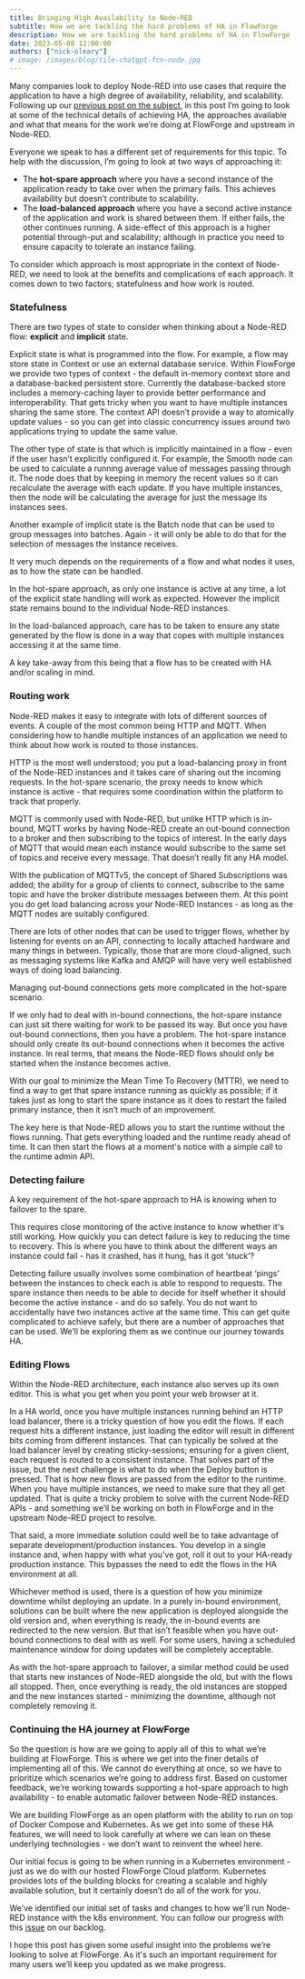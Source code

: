 ```yaml
---
title: Bringing High Availability to Node-RED
subtitle: How we are tackling the hard problems of HA in FlowForge
description: How we are tackling the hard problems of HA in FlowForge
date: 2023-05-08 12:00:00
authors: ["nick-oleary"]
# image: /images/blog/tile-chatgpt-fcn-node.jpg
---
```


Many companies look to deploy Node-RED into use cases that require the application
to have a high degree of availability, reliability, and scalability. Following up
our [previous post on the subject](/blog/02/highly-available-node-red), in this
post I’m going to look at some of the technical details of achieving HA, the
approaches available and what that means for the work we’re doing at FlowForge
and upstream in Node-RED.

<!--more-->

Everyone we speak to has a different set of requirements for this topic. To help
with the discussion, I’m going to look at two ways of approaching it:

 - The **hot-spare approach** where you have a second instance of the application
   ready to take over when the primary fails. This achieves availability but
   doesn’t contribute to scalability.
 - The **load-balanced approach** where you have a second active instance of the
   application and work is shared between them. If either fails, the other
   continues running. A side-effect of this approach is a higher potential
   through-put and scalability; although in practice you need to ensure capacity
   to tolerate an instance failing.

To consider which approach is most appropriate in the context of Node-RED, we
need to look at the benefits and complications of each approach. It comes down
to two factors; statefulness and how work is routed.

### Statefulness

There are two types of state to consider when thinking about a Node-RED flow:
**explicit** and **implicit** state.

Explicit state is what is programmed into the flow. For example, a flow may store
state in Context or use an external database service. Within FlowForge we provide
two types of context - the default in-memory context store and a database-backed 
persistent store. Currently the database-backed store includes a memory-caching
layer to provide better performance and interoperability. That gets tricky when
you want to have multiple instances sharing the same store. The context API
doesn’t provide a way to atomically update values - so you can get into classic
concurrency issues around two applications trying to update the same value.

The other type of state is that which is implicitly maintained in a flow - even
if the user hasn’t explicitly configured it. For example, the Smooth node can be
used to calculate a running average value of messages passing through it. The
node does that by keeping in memory the recent values so it can recalculate the 
average with each update. If you have multiple instances, then the node will be
calculating the average for just the message its instances sees.

Another example of implicit state is the Batch node that can be used to group
messages into batches. Again - it will only be able to do that for the selection
of messages the instance receives.

It very much depends on the requirements of a flow and what nodes it uses, as to
how the state can be handled.

In the hot-spare approach, as only one instance is active at any time, a lot of
the explicit state handling will work as expected. However the implicit state
remains bound to the individual Node-RED instances.

In the load-balanced approach, care has to be taken to ensure any state generated
by the flow is done in a way that copes with multiple instances accessing it at
the same time.

A key take-away from this being that a flow has to be created with HA and/or scaling
in mind.

### Routing work

Node-RED makes it easy to integrate with lots of different sources of events.
A couple of the most common being HTTP and MQTT. When considering how to handle
multiple instances of an application we need to think about how work is routed
to those instances.

HTTP is the most well understood; you put a load-balancing proxy in front of the
Node-RED instances and it takes care of sharing out the incoming requests. In
the hot-spare scenario, the proxy needs to know which instance is active - that
requires some coordination within the platform to track that properly.

MQTT is commonly used with Node-RED, but unlike HTTP which is in-bound, MQTT
works by having Node-RED create an out-bound connection to a broker and then
subscribing to the topics of interest. In the early days of MQTT that would mean
each instance would subscribe to the same set of topics and receive every message.
That doesn’t really fit any HA model.

With the publication of MQTTv5, the concept of Shared Subscriptions was added;
the ability for a group of clients to connect, subscribe to the same topic and
have the broker distribute messages between them. At this point you do get load
balancing across your Node-RED instances - as long as the MQTT nodes are suitably
configured.

There are lots of other nodes that can be used to trigger flows, whether by
listening for events on an API, connecting to locally attached hardware and many
things in between. Typically, those that are more cloud-aligned, such as messaging
systems like Kafka and AMQP will have very well established ways of doing load
balancing.

Managing out-bound connections gets more complicated in the hot-spare scenario.

If we only had to deal with in-bound connections, the hot-spare instance can just
sit there waiting for work to be passed its way. But once you have out-bound
connections, then you have a problem. The hot-spare instance should only create
its out-bound connections when it becomes the active instance. In real terms,
that means the Node-RED flows should only be started when the instance becomes
active.

With our goal to minimize the Mean Time To Recovery (MTTR), we need to find a
way to get that spare instance running as quickly as possible; if it takes just
as long to start the spare instance as it does to restart the failed primary
instance, then it isn’t much of an improvement.

The key here is that Node-RED allows you to start the runtime without the flows
running. That gets everything loaded and the runtime ready ahead of time. It can
then start the flows at a moment's notice with a simple call to the runtime admin
API.


### Detecting failure

A key requirement of the hot-spare approach to HA is knowing when to failover to
the spare.

This requires close monitoring of the active instance to know whether it's still
working. How quickly you can detect failure is key to reducing the time to recovery.
This is where you have to think about the different ways an instance could fail -
has it crashed, has it hung, has it got ‘stuck’?

Detecting failure usually involves some combination of heartbeat ‘pings’ between
the instances to check each is able to respond to requests. The spare instance
then needs to be able to decide for itself whether it should become the active
instance - and do so safely. You do not want to accidentally have two instances
active at the same time. This can get quite complicated to achieve safely, but
there are a number of approaches that can be used. We’ll be exploring them as we
continue our journey towards HA.

### Editing Flows

Within the Node-RED architecture, each instance also serves up its own editor.
This is what you get when you point your web browser at it.

In a HA world, once you have multiple instances running behind an HTTP load
balancer, there is a tricky question of how you edit the flows. If each request
hits a different instance, just loading the editor will result in different bits
coming from different instances. That can typically be solved at the load balancer
level by creating sticky-sessions; ensuring for a given client, each request is
routed to a consistent instance. That solves part of the issue, but the next
challenge is what to do when the Deploy button is pressed. That is how new flows
are passed from the editor to the runtime. When you have multiple instances, we
need to make sure that they all get updated. That is quite a tricky problem to
solve with the current Node-RED APIs - and something we’ll be working on both in
FlowForge and in the upstream Node-RED project to resolve.

That said, a more immediate solution could well be to take advantage of separate 
development/production instances. You develop in a single instance and, when happy
with what you’ve got, roll it out to your HA-ready production instance. This
bypasses the need to edit the flows in the HA environment at all.

Whichever method is used, there is a question of how you minimize downtime whilst
deploying an update. In a purely in-bound environment, solutions can be built
where the new application is deployed alongside the old version and, when everything
is ready, the in-bound events are redirected to the new version. But that isn’t
feasible when you have out-bound connections to deal with as well. For some users,
having a scheduled maintenance window for doing updates will be completely acceptable.

As with the hot-spare approach to failover, a similar method could be used that
starts new instances of Node-RED alongside the old, but with the flows all stopped.
Then, once everything is ready, the old instances are stopped and the new instances
started - minimizing the downtime, although not completely removing it.

### Continuing the HA journey at FlowForge

So the question is how are we going to apply all of this to what we’re building
at FlowForge. This is where we get into the finer details of implementing all of
this. We cannot do everything at once, so we have to prioritize which scenarios
we’re going to address first. Based on customer feedback, we’re working towards
supporting a hot-spare approach to high availability - to enable automatic
failover between Node-RED instances.

We are building FlowForge as an open platform with the ability to run on top of
Docker Compose and Kubernetes. As we get into some of these HA features, we will
need to look carefully at where we can lean on these underlying technologies -
we don’t want to reinvent the wheel here.

Our initial focus is going to be when running in a Kubernetes environment - just
as we do with our hosted FlowForge Cloud platform. Kubernetes provides lots of
the building blocks for creating a scalable and highly available solution, but
it certainly doesn’t do all of the work for you.

We've identified our initial set of tasks and changes to how we'll run Node-RED
instance with the k8s environment. You can follow our progress with this
[issue](https://github.com/flowforge/flowforge/issues/1920) on our backlog.

I hope this post has given some useful insight into the problems we’re looking
to solve at FlowForge. As it's such an important requirement for many users we’ll
keep you updated as we make progress.




